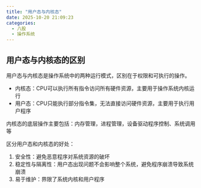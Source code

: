 ```yaml
---
title: "用户态与内核态"  
date: 2025-10-20 21:09:23
categories: 
  - 八股
  - 操作系统  
---
```



## 用户态与内核态的区别

用户态与内核态是操作系统中的两种运行模式，区别在于权限和可执行的操作。

* 内核态：CPU可以执行所有指令访问所有硬件资源，主要用于操作系统内核运行
* 用户态：CPU只能执行部分指令集，无法直接访问硬件资源，主要用于执行用户程序

内核态的底层操作主要包括：内存管理，进程管理，设备驱动程序控制、系统调用等

区分用户态和内核态的好处：

1. 安全性：避免恶意程序对系统资源的破坏
2. 稳定性与隔离性：用户态出现问题不会影响整个系统，避免程序崩溃导致系统崩溃
3. 易于维护：界限了系统内核和用户程序
